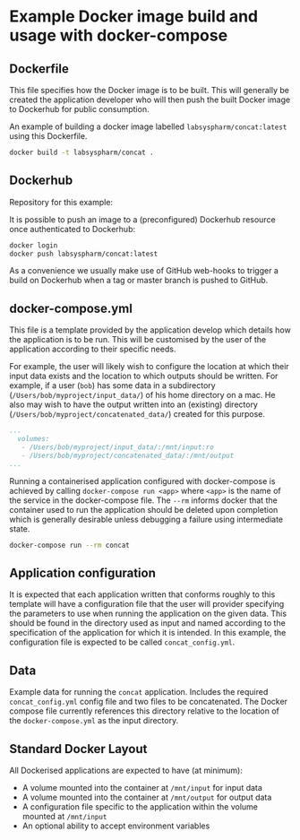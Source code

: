 # Example Docker image build and usage with docker-compose

## Dockerfile

This file specifies how the Docker image is to be built. This will generally be
created the application developer who will then push the built Docker image to
Dockerhub for public consumption.

An example of building a docker image labelled `labsyspharm/concat:latest` using
this Dockerfile.

```bash
docker build -t labsyspharm/concat .
```

## Dockerhub

Repository for this example:

It is possible to push an image to a (preconfigured) Dockerhub resource once
authenticated to Dockerhub:

```bash
docker login
docker push labsyspharm/concat:latest
```

As a convenience we usually make use of GitHub web-hooks to trigger a build on
Dockerhub when a tag or master branch is pushed to GitHub.

## docker-compose.yml

This file is a template provided by the application develop which details how
the application is to be run. This will be customised by the user of the
application according to their specific needs.

For example, the user will likely wish to configure the location at which their
input data exists and the location to which outputs should be written. For
example, if a user (`bob`) has some data in a subdirectory
(`/Users/bob/myproject/input_data/`) of his home directory on a mac. He also may
wish to have the output written into an (existing) directory
(`/Users/bob/myproject/concatenated_data/`) created for this purpose.

```yaml
...
  volumes:
   - /Users/bob/myproject/input_data/:/mnt/input:ro
   - /Users/bob/myproject/concatenated_data/:/mnt/output
...
```

Running a containerised application configured with docker-compose is achieved
by calling `docker-compose run <app>` where `<app>` is the name of the service
in the docker-compose file. The `--rm` informs docker that the container used to
run the application should be deleted upon completion which is generally
desirable unless debugging a failure using intermediate state.

```bash
docker-compose run --rm concat
```

## Application configuration

It is expected that each application written that conforms roughly to this
template will have a configuration file that the user will provider specifying
the parameters to use when running the application on the given data. This
should be found in the directory used as input and named according to the
specification of the application for which it is intended. In this example, the
configuration file is expected to be called `concat_config.yml`.

## Data

Example data for running the `concat` application. Includes the required
`concat_config.yml` config file and two files to be concatenated. The Docker
compose file currently references this directory relative to the location of the
`docker-compose.yml` as the input directory.

## Standard Docker Layout

All Dockerised applications are expected to have (at minimum):

 - A volume mounted into the container at `/mnt/input` for input data
 - A volume mounted into the container at `/mnt/output` for output data
 - A configuration file specific to the application within the volume mounted at
  `/mnt/input`
 - An optional ability to accept environment variables
